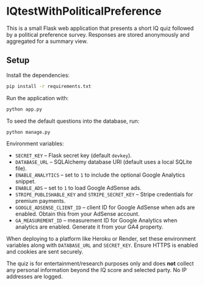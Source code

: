 # IQtestWithPoliticalPreference

This is a small Flask web application that presents a short IQ quiz followed by a political preference survey. Responses are stored anonymously and aggregated for a summary view.

## Setup

Install the dependencies:

```bash
pip install -r requirements.txt
```

Run the application with:

```bash
python app.py
```

To seed the default questions into the database, run:

```bash
python manage.py
```

Environment variables:

- `SECRET_KEY` – Flask secret key (default `devkey`).
- `DATABASE_URL` – SQLAlchemy database URI (default uses a local SQLite file).
- `ENABLE_ANALYTICS` – set to `1` to include the optional Google Analytics snippet.
- `ENABLE_ADS` – set to `1` to load Google AdSense ads.
- `STRIPE_PUBLISHABLE_KEY` and `STRIPE_SECRET_KEY` – Stripe credentials for premium payments.
- `GOOGLE_ADSENSE_CLIENT_ID` – client ID for Google AdSense when ads are enabled. Obtain this from your AdSense account.
- `GA_MEASUREMENT_ID` – measurement ID for Google Analytics when analytics are enabled. Generate it from your GA4 property.

When deploying to a platform like Heroku or Render, set these environment variables along with `DATABASE_URL` and `SECRET_KEY`. Ensure HTTPS is enabled and cookies are sent securely.

The quiz is for entertainment/research purposes only and does **not** collect any personal information beyond the IQ score and selected party. No IP addresses are logged.

